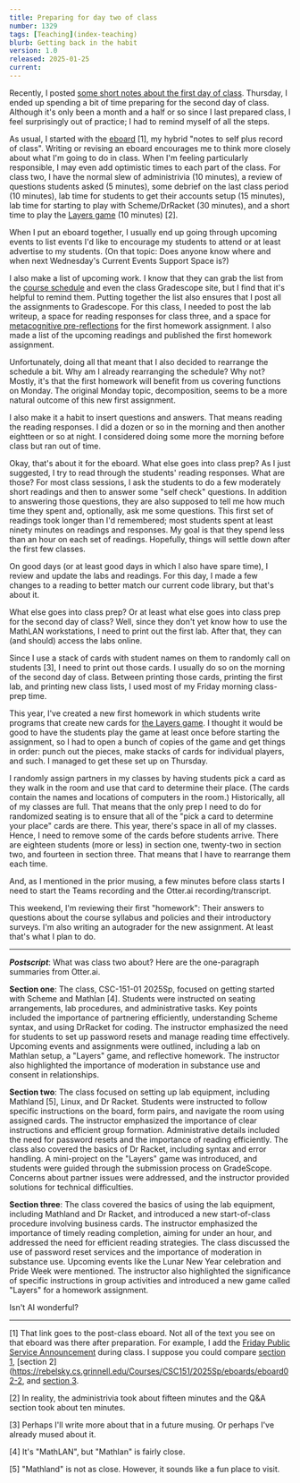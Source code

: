 ```yaml
---
title: Preparing for day two of class
number: 1329
tags: [Teaching](index-teaching)
blurb: Getting back in the habit
version: 1.0
released: 2025-01-25
current: 
---
```

Recently, I posted [some short notes about the first day of class](day-one-2025sp). Thursday, I ended up spending a bit of time preparing for the second day of class. Although it's only been a month and a half or so since I last prepared class, I feel surprisingly out of practice; I had to remind myself of all the steps.

As usual, I started with the [eboard](https://rebelsky.cs.grinnell.edu/Courses/CSC151/2025Sp/eboards/eboard02-1) [1], my hybrid "notes to self plus record of class". Writing or revising an eboard encourages me to think more closely about what I'm going to do in class. When I'm feeling particularly responsible, I may even add optimistic times to each part of the class. For class two, I have the normal slew of administrivia (10 minutes), a review of questions students asked (5 minutes), some debrief on the last class period (10 minutes), lab time for students to get their accounts setup (15 minutes), lab time for starting to play with Scheme/DrRacket (30 minutes), and a short time to play the [Layers game](https://cdn.1j1ju.com/medias/46/2d/d7-layers-rulebook.pdf) (10 minutes) [2].

When I put an eboard together, I usually end up going through upcoming events to list events I'd like to encourage my students to attend or at least advertise to my students. (On that topic: Does anyone know where and when next Wednesday's Current Events Support Space is?)

I also make a list of upcoming work. I know that they can grab the list from the [course schedule](https://rebelsky.cs.grinnell.edu/Courses/CSC151/2025Sp/schedule/) and even the class Gradescope site, but I find that it's helpful to remind them. Putting together the list also ensures that I post all the assignments to Gradescope. For this class, I needed to post the lab writeup, a space for reading responses for class three, and a space for [metacognitive pre-reflections](metacognitive-wrappers-2023-09-04) for the first homework assignment. I also made a list of the upcoming readings and published the first homework assignment.

Unfortunately, doing all that meant that I also decided to rearrange the schedule a bit. Why am I already rearranging the schedule? Why not? Mostly, it's that the first homework will benefit from us covering functions on Monday. The original Monday topic, decomposition, seems to be a more natural outcome of this new first assignment.

I also make it a habit to insert questions and answers. That means reading the reading responses. I did a dozen or so in the morning and then another eightteen or so at night. I considered doing some more the morning before class but ran out of time.

Okay, that's about it for the eboard. What else goes into class prep? As I just suggested, I try to read through the students' reading responses. What are those? For most class sessions, I ask the students to do a few moderately short readings and then to answer some "self check" questions. In addition to answering those questions, they are also supposed to tell me how much time they spent and, optionally, ask me some questions. This first set of readings took longer than I'd remembered; most students spent at least ninety minutes on readings and responses. My goal is that they spend less than an hour on each set of readings. Hopefully, things will settle down after the first few classes.

On good days (or at least good days in which I also have spare time), I review and update the labs and readings. For this day, I made a few changes to a reading to better match our current code library, but that's about it.

What else goes into class prep? Or at least what else goes into class prep for the second day of class? Well, since they don't yet know how to use the MathLAN workstations, I need to print out the first lab. After that, they can (and should) access the labs online.

Since I use a stack of cards with student names on them to randomly call on students [3], I need to print out those cards. I usually do so on the morning of the second day of class. Between printing those cards, printing the first lab, and printing new class lists, I used most of my Friday morning class-prep time.

This year, I've created a new first homework in which students write programs that create new cards for [the Layers game](https://cdn.1j1ju.com/medias/46/2d/d7-layers-rulebook.pdf). I thought it would be good to have the students play the game at least once before starting the assignment, so I had to open a bunch of copies of the game and get things in order: punch out the pieces, make stacks of cards for individual players, and such. I managed to get these set up on Thursday.

I randomly assign partners in my classes by having students pick a card as they walk in the room and use that card to determine their place. (The cards contain the names and locations of computers in the room.) Historically, all of my classes are full. That means that the only prep I need to do for randomized seating is to ensure that all of the "pick a card to determine your place" cards are there. This year, there's space in all of my classes. Hence, I need to remove some of the cards before students arrive. There are eighteen students (more or less) in section one, twenty-two in section two, and fourteen in section three. That means that I have to rearrange them each time.

And, as I mentioned in the prior musing, a few minutes before class starts I need to start the Teams recording and the Otter.ai recording/transcript.

This weekend, I'm reviewing their first "homework": Their answers to questions about the course syllabus and policies and their introductory surveys. I'm also writing an autograder for the new assignment. At least that's what I plan to do.

---

**_Postscript_**: What was class two about? Here are the one-paragraph summaries from Otter.ai.

**Section one**: The class, CSC-151-01 2025Sp, focused on getting started with Scheme and Mathlan [4]. Students were instructed on seating arrangements, lab procedures, and administrative tasks. Key points included the importance of partnering efficiently, understanding Scheme syntax, and using DrRacket for coding. The instructor emphasized the need for students to set up password resets and manage reading time effectively. Upcoming events and assignments were outlined, including a lab on Mathlan setup, a "Layers" game, and reflective homework. The instructor also highlighted the importance of moderation in substance use and consent in relationships.

**Section two**: The class focused on setting up lab equipment, including Mathland [5], Linux, and Dr Racket. Students were instructed to follow specific instructions on the board, form pairs, and navigate the room using assigned cards. The instructor emphasized the importance of clear instructions and efficient group formation. Administrative details included the need for password resets and the importance of reading efficiently. The class also covered the basics of Dr Racket, including syntax and error handling. A mini-project on the "Layers" game was introduced, and students were guided through the submission process on GradeScope. Concerns about partner issues were addressed, and the instructor provided solutions for technical difficulties.

**Section three**: The class covered the basics of using the lab equipment, including Mathland and Dr Racket, and introduced a new start-of-class procedure involving business cards. The instructor emphasized the importance of timely reading completion, aiming for under an hour, and addressed the need for efficient reading strategies. The class discussed the use of password reset services and the importance of moderation in substance use. Upcoming events like the Lunar New Year celebration and Pride Week were mentioned. The instructor also highlighted the significance of specific instructions in group activities and introduced a new game called "Layers" for a homework assignment.

Isn't AI wonderful?

---

[1] That link goes to the post-class eboard. Not all of the text you see on that eboard was there after preparation. For example, I add the [Friday Public Service Announcement](friday-psa) during class. I suppose you could compare [section 1](https://rebelsky.cs.grinnell.edu/Courses/CSC151/2025Sp/eboards/eboard02-1), [section 2](https://rebelsky.cs.grinnell.edu/Courses/CSC151/2025Sp/eboards/eboard02-2, and [section 3](https://rebelsky.cs.grinnell.edu/Courses/CSC151/2025Sp/eboards/eboard02-3).

[2] In reality, the administrivia took about fifteen minutes and the Q&A section took about ten minutes.

[3] Perhaps I'll write more about that in a future musing. Or perhaps I've already mused about it.

[4] It's "MathLAN", but "Mathlan" is fairly close.

[5] "Mathland" is not as close. However, it sounds like a fun place to visit.
